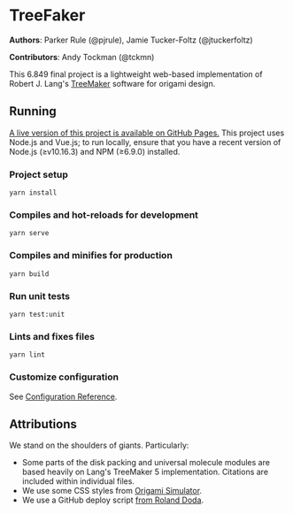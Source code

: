 # TreeFaker

**Authors**: Parker Rule (@pjrule), Jamie Tucker-Foltz (@jtuckerfoltz)

**Contributors**: Andy Tockman (@tckmn)

This 6.849 final project is a lightweight web-based implementation of Robert J. Lang's [TreeMaker](https://langorigami.com/article/treemaker/) software for origami design.
## Running
[A live version of this project is available on GitHub Pages.](https://6849-2020.github.io/treefaker/index.html) This project uses Node.js and Vue.js; to run locally, ensure that you have a recent version of Node.js (≥v10.16.3) and NPM (≥6.9.0) installed.

### Project setup
```
yarn install
```

### Compiles and hot-reloads for development
```
yarn serve
```

### Compiles and minifies for production
```
yarn build
```

### Run unit tests
```
yarn test:unit
```

### Lints and fixes files
```
yarn lint
```

### Customize configuration
See [Configuration Reference](https://cli.vuejs.org/config/).

## Attributions
We stand on the shoulders of giants. Particularly:
* Some parts of the disk packing and universal molecule modules are based heavily on Lang's TreeMaker 5 implementation. Citations are included within individual files.
* We use some CSS styles from [Origami Simulator](https://origamisimulator.org/).
* We use a GitHub deploy script [from Roland Doda](https://dev.to/rolanddoda/deploy-to-github-pages-like-a-pro-with-github-actions-4hdg).